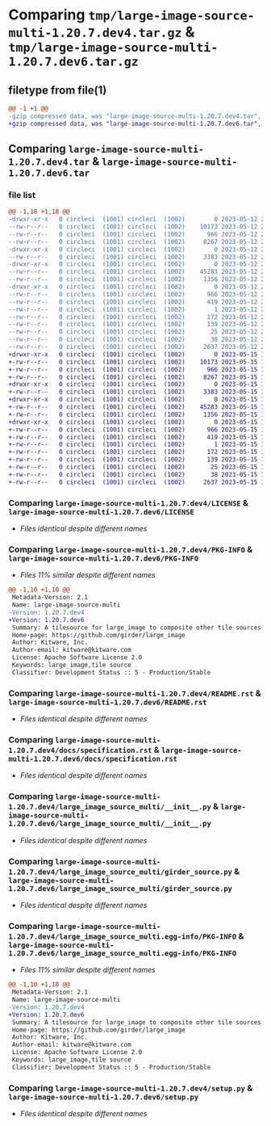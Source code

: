 # Comparing `tmp/large-image-source-multi-1.20.7.dev4.tar.gz` & `tmp/large-image-source-multi-1.20.7.dev6.tar.gz`

## filetype from file(1)

```diff
@@ -1 +1 @@
-gzip compressed data, was "large-image-source-multi-1.20.7.dev4.tar", last modified: Fri May 12 21:08:09 2023, max compression
+gzip compressed data, was "large-image-source-multi-1.20.7.dev6.tar", last modified: Mon May 15 12:35:55 2023, max compression
```

## Comparing `large-image-source-multi-1.20.7.dev4.tar` & `large-image-source-multi-1.20.7.dev6.tar`

### file list

```diff
@@ -1,18 +1,18 @@
-drwxr-xr-x   0 circleci  (1001) circleci  (1002)        0 2023-05-12 21:08:09.380369 large-image-source-multi-1.20.7.dev4/
--rw-r--r--   0 circleci  (1001) circleci  (1002)    10173 2023-05-12 21:08:09.000000 large-image-source-multi-1.20.7.dev4/LICENSE
--rw-r--r--   0 circleci  (1001) circleci  (1002)      966 2023-05-12 21:08:09.380369 large-image-source-multi-1.20.7.dev4/PKG-INFO
--rw-r--r--   0 circleci  (1001) circleci  (1002)     8267 2023-05-12 21:08:09.000000 large-image-source-multi-1.20.7.dev4/README.rst
-drwxr-xr-x   0 circleci  (1001) circleci  (1002)        0 2023-05-12 21:08:09.376369 large-image-source-multi-1.20.7.dev4/docs/
--rw-r--r--   0 circleci  (1001) circleci  (1002)     3383 2023-05-12 21:07:00.000000 large-image-source-multi-1.20.7.dev4/docs/specification.rst
-drwxr-xr-x   0 circleci  (1001) circleci  (1002)        0 2023-05-12 21:08:09.376369 large-image-source-multi-1.20.7.dev4/large_image_source_multi/
--rw-r--r--   0 circleci  (1001) circleci  (1002)    45283 2023-05-12 21:07:00.000000 large-image-source-multi-1.20.7.dev4/large_image_source_multi/__init__.py
--rw-r--r--   0 circleci  (1001) circleci  (1002)     1356 2023-05-12 21:07:00.000000 large-image-source-multi-1.20.7.dev4/large_image_source_multi/girder_source.py
-drwxr-xr-x   0 circleci  (1001) circleci  (1002)        0 2023-05-12 21:08:09.376369 large-image-source-multi-1.20.7.dev4/large_image_source_multi.egg-info/
--rw-r--r--   0 circleci  (1001) circleci  (1002)      966 2023-05-12 21:08:09.000000 large-image-source-multi-1.20.7.dev4/large_image_source_multi.egg-info/PKG-INFO
--rw-r--r--   0 circleci  (1001) circleci  (1002)      419 2023-05-12 21:08:09.000000 large-image-source-multi-1.20.7.dev4/large_image_source_multi.egg-info/SOURCES.txt
--rw-r--r--   0 circleci  (1001) circleci  (1002)        1 2023-05-12 21:08:09.000000 large-image-source-multi-1.20.7.dev4/large_image_source_multi.egg-info/dependency_links.txt
--rw-r--r--   0 circleci  (1001) circleci  (1002)      172 2023-05-12 21:08:09.000000 large-image-source-multi-1.20.7.dev4/large_image_source_multi.egg-info/entry_points.txt
--rw-r--r--   0 circleci  (1001) circleci  (1002)      139 2023-05-12 21:08:09.000000 large-image-source-multi-1.20.7.dev4/large_image_source_multi.egg-info/requires.txt
--rw-r--r--   0 circleci  (1001) circleci  (1002)       25 2023-05-12 21:08:09.000000 large-image-source-multi-1.20.7.dev4/large_image_source_multi.egg-info/top_level.txt
--rw-r--r--   0 circleci  (1001) circleci  (1002)       38 2023-05-12 21:08:09.380369 large-image-source-multi-1.20.7.dev4/setup.cfg
--rw-r--r--   0 circleci  (1001) circleci  (1002)     2637 2023-05-12 21:07:00.000000 large-image-source-multi-1.20.7.dev4/setup.py
+drwxr-xr-x   0 circleci  (1001) circleci  (1002)        0 2023-05-15 12:35:55.871696 large-image-source-multi-1.20.7.dev6/
+-rw-r--r--   0 circleci  (1001) circleci  (1002)    10173 2023-05-15 12:35:55.000000 large-image-source-multi-1.20.7.dev6/LICENSE
+-rw-r--r--   0 circleci  (1001) circleci  (1002)      966 2023-05-15 12:35:55.871696 large-image-source-multi-1.20.7.dev6/PKG-INFO
+-rw-r--r--   0 circleci  (1001) circleci  (1002)     8267 2023-05-15 12:35:55.000000 large-image-source-multi-1.20.7.dev6/README.rst
+drwxr-xr-x   0 circleci  (1001) circleci  (1002)        0 2023-05-15 12:35:55.871696 large-image-source-multi-1.20.7.dev6/docs/
+-rw-r--r--   0 circleci  (1001) circleci  (1002)     3383 2023-05-15 12:34:47.000000 large-image-source-multi-1.20.7.dev6/docs/specification.rst
+drwxr-xr-x   0 circleci  (1001) circleci  (1002)        0 2023-05-15 12:35:55.871696 large-image-source-multi-1.20.7.dev6/large_image_source_multi/
+-rw-r--r--   0 circleci  (1001) circleci  (1002)    45283 2023-05-15 12:34:47.000000 large-image-source-multi-1.20.7.dev6/large_image_source_multi/__init__.py
+-rw-r--r--   0 circleci  (1001) circleci  (1002)     1356 2023-05-15 12:34:47.000000 large-image-source-multi-1.20.7.dev6/large_image_source_multi/girder_source.py
+drwxr-xr-x   0 circleci  (1001) circleci  (1002)        0 2023-05-15 12:35:55.871696 large-image-source-multi-1.20.7.dev6/large_image_source_multi.egg-info/
+-rw-r--r--   0 circleci  (1001) circleci  (1002)      966 2023-05-15 12:35:55.000000 large-image-source-multi-1.20.7.dev6/large_image_source_multi.egg-info/PKG-INFO
+-rw-r--r--   0 circleci  (1001) circleci  (1002)      419 2023-05-15 12:35:55.000000 large-image-source-multi-1.20.7.dev6/large_image_source_multi.egg-info/SOURCES.txt
+-rw-r--r--   0 circleci  (1001) circleci  (1002)        1 2023-05-15 12:35:55.000000 large-image-source-multi-1.20.7.dev6/large_image_source_multi.egg-info/dependency_links.txt
+-rw-r--r--   0 circleci  (1001) circleci  (1002)      172 2023-05-15 12:35:55.000000 large-image-source-multi-1.20.7.dev6/large_image_source_multi.egg-info/entry_points.txt
+-rw-r--r--   0 circleci  (1001) circleci  (1002)      139 2023-05-15 12:35:55.000000 large-image-source-multi-1.20.7.dev6/large_image_source_multi.egg-info/requires.txt
+-rw-r--r--   0 circleci  (1001) circleci  (1002)       25 2023-05-15 12:35:55.000000 large-image-source-multi-1.20.7.dev6/large_image_source_multi.egg-info/top_level.txt
+-rw-r--r--   0 circleci  (1001) circleci  (1002)       38 2023-05-15 12:35:55.871696 large-image-source-multi-1.20.7.dev6/setup.cfg
+-rw-r--r--   0 circleci  (1001) circleci  (1002)     2637 2023-05-15 12:34:47.000000 large-image-source-multi-1.20.7.dev6/setup.py
```

### Comparing `large-image-source-multi-1.20.7.dev4/LICENSE` & `large-image-source-multi-1.20.7.dev6/LICENSE`

 * *Files identical despite different names*

### Comparing `large-image-source-multi-1.20.7.dev4/PKG-INFO` & `large-image-source-multi-1.20.7.dev6/PKG-INFO`

 * *Files 11% similar despite different names*

```diff
@@ -1,10 +1,10 @@
 Metadata-Version: 2.1
 Name: large-image-source-multi
-Version: 1.20.7.dev4
+Version: 1.20.7.dev6
 Summary: A tilesource for large_image to composite other tile sources
 Home-page: https://github.com/girder/large_image
 Author: Kitware, Inc.
 Author-email: kitware@kitware.com
 License: Apache Software License 2.0
 Keywords: large_image,tile source
 Classifier: Development Status :: 5 - Production/Stable
```

### Comparing `large-image-source-multi-1.20.7.dev4/README.rst` & `large-image-source-multi-1.20.7.dev6/README.rst`

 * *Files identical despite different names*

### Comparing `large-image-source-multi-1.20.7.dev4/docs/specification.rst` & `large-image-source-multi-1.20.7.dev6/docs/specification.rst`

 * *Files identical despite different names*

### Comparing `large-image-source-multi-1.20.7.dev4/large_image_source_multi/__init__.py` & `large-image-source-multi-1.20.7.dev6/large_image_source_multi/__init__.py`

 * *Files identical despite different names*

### Comparing `large-image-source-multi-1.20.7.dev4/large_image_source_multi/girder_source.py` & `large-image-source-multi-1.20.7.dev6/large_image_source_multi/girder_source.py`

 * *Files identical despite different names*

### Comparing `large-image-source-multi-1.20.7.dev4/large_image_source_multi.egg-info/PKG-INFO` & `large-image-source-multi-1.20.7.dev6/large_image_source_multi.egg-info/PKG-INFO`

 * *Files 11% similar despite different names*

```diff
@@ -1,10 +1,10 @@
 Metadata-Version: 2.1
 Name: large-image-source-multi
-Version: 1.20.7.dev4
+Version: 1.20.7.dev6
 Summary: A tilesource for large_image to composite other tile sources
 Home-page: https://github.com/girder/large_image
 Author: Kitware, Inc.
 Author-email: kitware@kitware.com
 License: Apache Software License 2.0
 Keywords: large_image,tile source
 Classifier: Development Status :: 5 - Production/Stable
```

### Comparing `large-image-source-multi-1.20.7.dev4/setup.py` & `large-image-source-multi-1.20.7.dev6/setup.py`

 * *Files identical despite different names*

